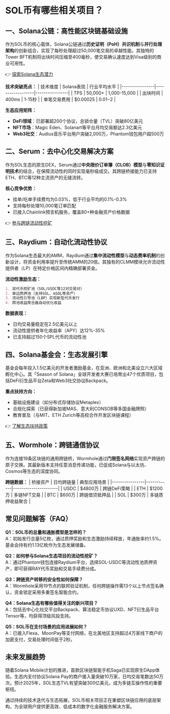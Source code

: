 # SOL币有哪些相关项目？

## 一、Solana公链：高性能区块链基础设施

作为SOL币的核心载体，Solana公链通过**历史证明（PoH）共识机制**与**并行处理架构**的创新组合，实现了每秒处理超过50,000笔交易的卓越性能。其独特的Tower BFT机制将出块时间压缩至400毫秒，使交易确认速度达到Visa级别的商业可用性。

👉 [探索Solana生态潜力](https://bit.ly/okx_welcome)

**技术突破亮点：**
| 技术维度       | Solana表现       | 行业平均水平   |
|----------------|------------------|----------------|
| TPS            | 50,000+          | 1,000-15,000   |
| 出块时间       | 400ms            | 1-15秒         |
| 单笔交易费用   | $0.00025         | $0.01-$2       |

**生态应用矩阵：**
- **DeFi领域**：已部署超200个协议，总锁仓量（TVL）突破80亿美元
- **NFT市场**：Magic Eden、Solanart等平台月均交易额达2.3亿美元
- **Web3社交**：Audius音乐平台用户突破2,000万，Phantom钱包用户超500万

## 二、Serum：去中心化交易解决方案

作为SOL生态的原生DEX，Serum通过**中央限价订单簿（CLOB）模型**与**零知识证明技术**的结合，在保障流动性的同时实现毫秒级成交。其跨链桥接能力已支持ETH、BTC等12种主流资产的无缝流转。

**核心竞争优势：**
- 挂单/吃单手续费均为0.03%，低于行业平均的0.1%-0.3%
- 支持每秒处理10,000笔订单匹配
- 已接入Chainlink预言机服务，覆盖80+种金融资产价格数据

👉 [参与跨链流动性挖矿](https://bit.ly/okx_welcome)

## 三、Raydium：自动化流动性协议

作为Solana生态最大的AMM，Raydium通过**集中流动性模型**与**动态费率机制**的创新设计，将资金利用率提升至传统AMM的20倍。其独有的CLMM模块允许流动性提供者（LP）在特定价格区间内精确部署资金。

**流动性激励生态：**
```markdown
1. 双代币挖矿池（SOL/USDC等12对交易对）
2. 单边质押池（支持SOL、mSOL等资产）
3. 流动性引导池（LBP）实现新型代币发行
4. 跨池收益聚合器自动优化收益
```

**数据表现：**
- 日均交易量稳定在2.5亿美元以上
- 流动性提供者年化收益率（APY）达12%-35%
- 已支持超过150个SPL代币的流动性池

## 四、Solana基金会：生态发展引擎

基金会每年投入1.5亿美元的开发者激励基金，在亚洲、欧洲和北美设立六大区域孵化中心。其「Season of Solana」全球开发者大赛已培育出47个优质项目，包括DeFi衍生品平台Zeta和Web3社交协议Backpack。

**重点扶持方向：**
- 基础设施建设（如分布式存储协议Metaplex）
- 合规化探索（已获得新加坡MAS、意大利CONSOB等多国金融牌照）
- 教育普及（与MIT、ETH Zurich等高校合作开发区块链课程）

👉 [了解生态扶持政策](https://bit.ly/okx_welcome)

## 五、Wormhole：跨链通信协议

作为连接19条区块链的通用跨链桥，Wormhole通过**门限签名网络**实现资产跨链的原子交换。其最新版本支持任意消息传递功能，已促成Solana与以太坊、Cosmos等生态的深度协同。

**跨链数据：**
| 桥接资产       | 日均跨链量 | 典型应用场景         |
|----------------|------------|----------------------|
| USDC           | $4800万    | 跨链DeFi策略         |
| ETH            | $1200万    | 多链NFT交易          |
| BTC            | $600万     | 跨链借贷抵押品       |
| SOL            | $300万     | 多链质押收益聚合     |

## 常见问题解答（FAQ）

**Q1：SOL币的总量和通胀模型是怎样的？**  
A：初始发行总量5亿枚，通过质押奖励和生态激励持续释放，年通胀率约1.5%。基金会持有约1.13亿枚作为生态发展储备。

**Q2：如何参与Solana生态项目的流动性挖矿？**  
A：通过Phantom钱包连接Raydium平台，选择SOL-USDC等流动性池质押资产，即可获得RAY代币奖励和交易手续费分成。

**Q3：跨链资产转移的安全性如何保障？**  
A：Wormhole采用19节点的联邦验证机制，任何跨链操作需13个以上节点签名确认，资金锁定采用多重签名智能合约。

**Q4：Solana生态有哪些值得关注的新兴项目？**  
A：包括去中心化社交平台Backpack、算法稳定币协议UXD、NFT衍生品平台Tensor等，均获得顶级风投支持。

**Q5：SOL币在支付场景的应用进展如何？**  
A：已接入Flexa、MoonPay等支付网络，在北美地区支持超过4万家线下商户的加密支付，交易处理时间低于2秒。

## 未来发展趋势

随着Solana Mobile计划的推进，首款区块链智能手机Saga已实现原生DApp体验。生态内支付协议Solana Pay的商户接入量突破10万家，日均交易笔数达50万次。预计2025年，SOL生态TVL有望突破300亿美元，成为多链互操作性的重要枢纽。

通过持续的技术迭代与生态拓展，SOL币相关项目正在重塑区块链应用的底层架构，为全球用户提供更高效、低成本的数字化金融服务解决方案。